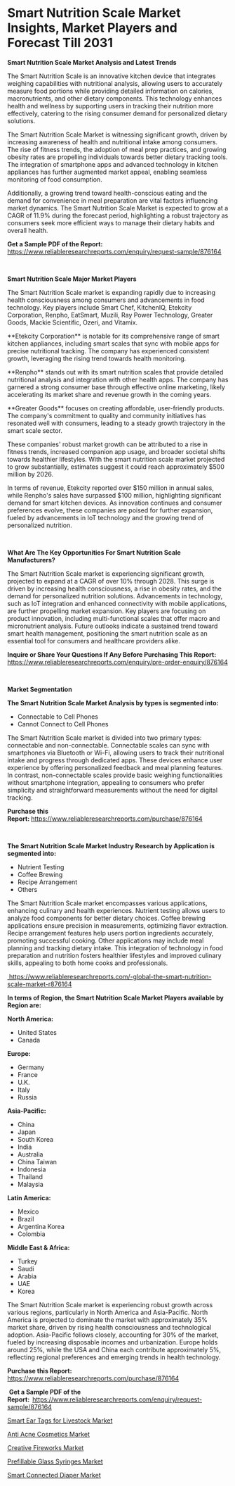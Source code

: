 <p><h1>Smart Nutrition Scale Market Insights, Market Players and Forecast Till 2031</h1></p><p><strong>Smart Nutrition Scale Market Analysis and Latest Trends</strong></p>
<p><p>The Smart Nutrition Scale is an innovative kitchen device that integrates weighing capabilities with nutritional analysis, allowing users to accurately measure food portions while providing detailed information on calories, macronutrients, and other dietary components. This technology enhances health and wellness by supporting users in tracking their nutrition more effectively, catering to the rising consumer demand for personalized dietary solutions.</p><p>The Smart Nutrition Scale Market is witnessing significant growth, driven by increasing awareness of health and nutritional intake among consumers. The rise of fitness trends, the adoption of meal prep practices, and growing obesity rates are propelling individuals towards better dietary tracking tools. The integration of smartphone apps and advanced technology in kitchen appliances has further augmented market appeal, enabling seamless monitoring of food consumption.</p><p>Additionally, a growing trend toward health-conscious eating and the demand for convenience in meal preparation are vital factors influencing market dynamics. The Smart Nutrition Scale Market is expected to grow at a CAGR of 11.9% during the forecast period, highlighting a robust trajectory as consumers seek more efficient ways to manage their dietary habits and overall health.</p></p>
<p><strong>Get a Sample PDF of the Report:&nbsp;</strong> <a href="https://www.reliableresearchreports.com/enquiry/request-sample/876164">https://www.reliableresearchreports.com/enquiry/request-sample/876164</a></p>
<p>&nbsp;</p>
<p><strong>Smart Nutrition Scale Major Market Players</strong></p>
<p><p>The Smart Nutrition Scale market is expanding rapidly due to increasing health consciousness among consumers and advancements in food technology. Key players include Smart Chef, KitchenIQ, Etekcity Corporation, Renpho, EatSmart, Muzili, Ray Power Technology, Greater Goods, Mackie Scientific, Ozeri, and Vitamix.</p><p>**Etekcity Corporation** is notable for its comprehensive range of smart kitchen appliances, including smart scales that sync with mobile apps for precise nutritional tracking. The company has experienced consistent growth, leveraging the rising trend towards health monitoring.</p><p>**Renpho** stands out with its smart nutrition scales that provide detailed nutritional analysis and integration with other health apps. The company has garnered a strong consumer base through effective online marketing, likely accelerating its market share and revenue growth in the coming years.</p><p>**Greater Goods** focuses on creating affordable, user-friendly products. The company's commitment to quality and community initiatives has resonated well with consumers, leading to a steady growth trajectory in the smart scale sector.</p><p>These companies' robust market growth can be attributed to a rise in fitness trends, increased companion app usage, and broader societal shifts towards healthier lifestyles. With the smart nutrition scale market projected to grow substantially, estimates suggest it could reach approximately $500 million by 2026. </p><p>In terms of revenue, Etekcity reported over $150 million in annual sales, while Renpho's sales have surpassed $100 million, highlighting significant demand for smart kitchen devices. As innovation continues and consumer preferences evolve, these companies are poised for further expansion, fueled by advancements in IoT technology and the growing trend of personalized nutrition.</p></p>
<p>&nbsp;</p>
<p><strong>What Are The Key Opportunities For Smart Nutrition Scale Manufacturers?</strong></p>
<p><p>The Smart Nutrition Scale market is experiencing significant growth, projected to expand at a CAGR of over 10% through 2028. This surge is driven by increasing health consciousness, a rise in obesity rates, and the demand for personalized nutrition solutions. Advancements in technology, such as IoT integration and enhanced connectivity with mobile applications, are further propelling market expansion. Key players are focusing on product innovation, including multi-functional scales that offer macro and micronutrient analysis. Future outlooks indicate a sustained trend toward smart health management, positioning the smart nutrition scale as an essential tool for consumers and healthcare providers alike.</p></p>
<p><strong>Inquire or Share Your Questions If Any Before Purchasing This Report:</strong> <a href="https://www.reliableresearchreports.com/enquiry/pre-order-enquiry/876164">https://www.reliableresearchreports.com/enquiry/pre-order-enquiry/876164</a></p>
<p>&nbsp;</p>
<p><strong>Market Segmentation</strong></p>
<p><strong>The Smart Nutrition Scale Market Analysis by types is segmented into:</strong></p>
<p><ul><li>Connectable to Cell Phones</li><li>Cannot Connect to Cell Phones</li></ul></p>
<p><p>The Smart Nutrition Scale market is divided into two primary types: connectable and non-connectable. Connectable scales can sync with smartphones via Bluetooth or Wi-Fi, allowing users to track their nutritional intake and progress through dedicated apps. These devices enhance user experience by offering personalized feedback and meal planning features. In contrast, non-connectable scales provide basic weighing functionalities without smartphone integration, appealing to consumers who prefer simplicity and straightforward measurements without the need for digital tracking.</p></p>
<p><strong>Purchase this Report:&nbsp;</strong><a href="https://www.reliableresearchreports.com/purchase/876164">https://www.reliableresearchreports.com/purchase/876164</a></p>
<p>&nbsp;</p>
<p><strong>The Smart Nutrition Scale Market Industry Research by Application is segmented into:</strong></p>
<p><ul><li>Nutrient Testing</li><li>Coffee Brewing</li><li>Recipe Arrangement</li><li>Others</li></ul></p>
<p><p>The Smart Nutrition Scale market encompasses various applications, enhancing culinary and health experiences. Nutrient testing allows users to analyze food components for better dietary choices. Coffee brewing applications ensure precision in measurements, optimizing flavor extraction. Recipe arrangement features help users portion ingredients accurately, promoting successful cooking. Other applications may include meal planning and tracking dietary intake. This integration of technology in food preparation and nutrition fosters healthier lifestyles and improved culinary skills, appealing to both home cooks and professionals.</p></p>
<p><a href="https://www.reliableresearchreports.com/-global-the-smart-nutrition-scale-market-r876164">&nbsp;https://www.reliableresearchreports.com/-global-the-smart-nutrition-scale-market-r876164</a></p>
<p><strong>In terms of Region, the Smart Nutrition Scale Market Players available by Region are:</strong></p>
<p>
    <p> <strong> North America: </strong>
        <ul>
            <li>United States</li>
            <li>Canada</li>
        </ul>
        </p> 
    <p> <strong> Europe: </strong>
        <ul>
            <li>Germany</li>
            <li>France</li>
            <li>U.K.</li>
            <li>Italy</li>
            <li>Russia</li>
        </ul>
        </p> 
    <p> <strong> Asia-Pacific: </strong>
        <ul>
            <li>China</li>
            <li>Japan</li>
            <li>South Korea</li>
            <li>India</li>
            <li>Australia</li>
            <li>China Taiwan</li>
            <li>Indonesia</li>
            <li>Thailand</li>
            <li>Malaysia</li>
        </ul>
        </p> 
    <p> <strong> Latin America: </strong>
        <ul>
            <li>Mexico</li>
            <li>Brazil</li>
            <li>Argentina Korea</li>
            <li>Colombia</li>
        </ul>
        </p> 
    <p> <strong> Middle East & Africa: </strong>
        <ul>
            <li>Turkey</li>
            <li>Saudi</li>
            <li>Arabia</li>
            <li>UAE</li>
            <li>Korea</li>
        </ul>
    </p>
    </p>
<p><p>The Smart Nutrition Scale market is experiencing robust growth across various regions, particularly in North America and Asia-Pacific. North America is projected to dominate the market with approximately 35% market share, driven by rising health consciousness and technological adoption. Asia-Pacific follows closely, accounting for 30% of the market, fueled by increasing disposable incomes and urbanization. Europe holds around 25%, while the USA and China each contribute approximately 5%, reflecting regional preferences and emerging trends in health technology.</p></p>
<p><strong>Purchase this Report: </strong><a href="https://www.reliableresearchreports.com/purchase/876164">https://www.reliableresearchreports.com/purchase/876164</a></p>
<p>&nbsp;<strong>Get a Sample PDF of the Report:&nbsp;&nbsp;</strong><a href="https://www.reliableresearchreports.com/enquiry/request-sample/876164">https://www.reliableresearchreports.com/enquiry/request-sample/876164</a></p>
<p><strong></strong></p>
<p><p><a href="https://github.com/lylyparadise/Market-Research-Report-List-5/blob/main/smart-ear-tags-for-livestock-market.md">Smart Ear Tags for Livestock Market</a></p><p><a href="https://www.linkedin.com/pulse/strategic-insights-global-anti-acne-cosmetics-market-trends-2024-jfvvc?trackingId=A%2F4GjyqlQaG5fAfbpazsyA%3D%3D">Anti Acne Cosmetics Market</a></p><p><a href="https://issuu.com/reportprime-2/docs/creative-fireworks-market-size-2030_1e06eea235ed42">Creative Fireworks Market</a></p><p><a href="https://medium.com/@daveblock38/prefillable-glass-syringes-market-size-is-growing-at-cagr-of-8-4-cea56c455eb5">Prefillable Glass Syringes Market</a></p><p><a href="https://github.com/GroverBarry/Market-Research-Report-List-7/blob/main/smart-connected-diaper-market.md">Smart Connected Diaper Market</a></p></p>